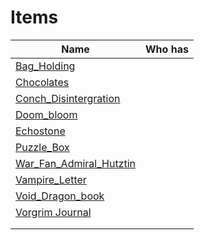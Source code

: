 # Items

| Name                                                  | Who has |
| ----------------------------------------------------- | ------- |
| [Bag_Holding](../things/Bag_Holding.md)     |         |
| [Chocolates](../things/Chocolates.md)                   |         |
| [Conch_Disintergration](../things/Conch_Disintergration.md)                           |         |
| [Doom_bloom](../things/Doom_bloom.md)               |         |
| [Echostone](../things/Echostone.md)                   |         |
| [Puzzle_Box](../things/Puzzle_Box.md)               |         |
| [War_Fan_Admiral_Hutztin](../things/War_Fan_Admiral_Hutztin.md)                     |         |
| [Vampire_Letter](../things/Vampire_Letter.md)       |         |
| [Void_Dragon_book](../things/Void_Dragon_book.md) |         |
| [Vorgrim Journal](TheWik/Vorgrim_Journal.pdf)      |         |
|                                                       |         |
|                                                       |         |
